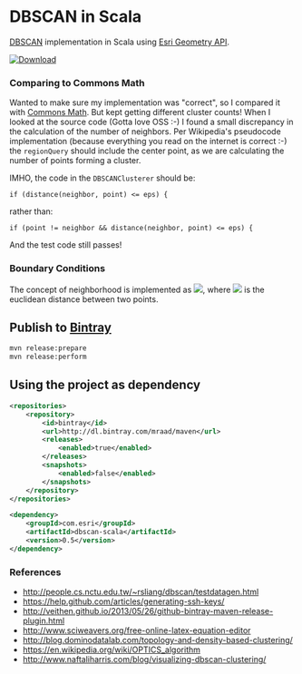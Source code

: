 # DBSCAN in Scala

[DBSCAN](https://en.wikipedia.org/wiki/DBSCAN) implementation in Scala using [Esri Geometry API](https://github.com/Esri/geometry-api-java).

[![Download](https://api.bintray.com/packages/mraad/maven/dbscan-scala/images/download.svg)](https://bintray.com/mraad/maven/dbscan-scala/_latestVersion)


### Comparing to Commons Math

Wanted to make sure my implementation was "correct", so I compared it with [Commons Math](https://commons.apache.org/proper/commons-math/).
But kept getting different cluster counts! When I looked at the source code (Gotta love OSS :-) I found a small discrepancy in the calculation of the number of neighbors.
Per Wikipedia's pseudocode implementation (because everything you read on the internet is correct :-) the `regionQuery` should include the center point, as we are calculating the number of points forming a cluster.

IMHO, the code in the `DBSCANClusterer` should be:

```
if (distance(neighbor, point) <= eps) {
```

rather than:

```
if (point != neighbor && distance(neighbor, point) <= eps) {
```

And the test code still passes!

### Boundary Conditions

The concept of neighborhood is implemented as ![](media/eqn_1.png), where ![](media/eqn_2.png) is the euclidean distance between two points.

## Publish to [Bintray](https://bintray.com/mraad/maven/dbscan-scala/view)

```bash
mvn release:prepare
mvn release:perform
```

## Using the project as dependency

```xml
<repositories>
    <repository>
        <id>bintray</id>
        <url>http://dl.bintray.com/mraad/maven</url>
        <releases>
            <enabled>true</enabled>
        </releases>
        <snapshots>
            <enabled>false</enabled>
        </snapshots>
    </repository>
</repositories>
```

```xml
<dependency>
    <groupId>com.esri</groupId>
    <artifactId>dbscan-scala</artifactId>
    <version>0.5</version>
</dependency>
```

### References

* <http://people.cs.nctu.edu.tw/~rsliang/dbscan/testdatagen.html>
* <https://help.github.com/articles/generating-ssh-keys/>
* <http://veithen.github.io/2013/05/26/github-bintray-maven-release-plugin.html>
* <http://www.sciweavers.org/free-online-latex-equation-editor>
* <http://blog.dominodatalab.com/topology-and-density-based-clustering/>
* <https://en.wikipedia.org/wiki/OPTICS_algorithm>
* <http://www.naftaliharris.com/blog/visualizing-dbscan-clustering/>
